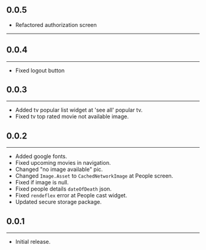 ## 0.0.5
 - Refactored authorization screen
________

## 0.0.4
________
 - Fixed logout button

## 0.0.3
_______
- Added tv popular list widget at 'see all' popular tv. 
- Fixed tv top rated movie not available image.

## 0.0.2
_______
- Added google fonts.
- Fixed upcoming movies in navigation.
- Changed "no image available" pic.
- Changed `Image.Asset` to `CachedNetworkImage` at People screen.
- Fixed if image is null.
- Fixed people details `dateOfDeath` json.
- Fixed `rendeflex` error at People cast widget.
- Updated secure storage package.

## 0.0.1
________
- Initial release.